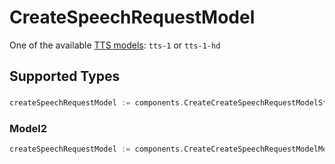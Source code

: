 # CreateSpeechRequestModel

One of the available [TTS models](/docs/models#tts): `tts-1` or `tts-1-hd`



## Supported Types

### 

```go
createSpeechRequestModel := components.CreateCreateSpeechRequestModelStr(string{/* values here */})
```

### Model2

```go
createSpeechRequestModel := components.CreateCreateSpeechRequestModelModel2(components.Model2{/* values here */})
```

